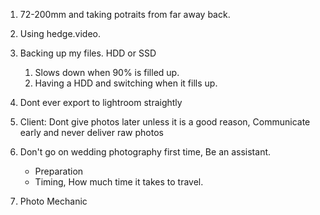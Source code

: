
1. 72-200mm and taking potraits from far away back. 
2. Using hedge.video. 
3. Backing up my files. HDD or SSD
	1. Slows down when 90% is filled up.
	2. Having a HDD and switching when it fills up.
4. Dont ever export to lightroom straightly
5. Client: Dont give photos later unless it is a good reason, Communicate early and never deliver raw photos
6. Don't go on wedding photography first time, Be an assistant.
	- Preparation
	- Timing, How much time it takes to travel.	

7. Photo Mechanic

